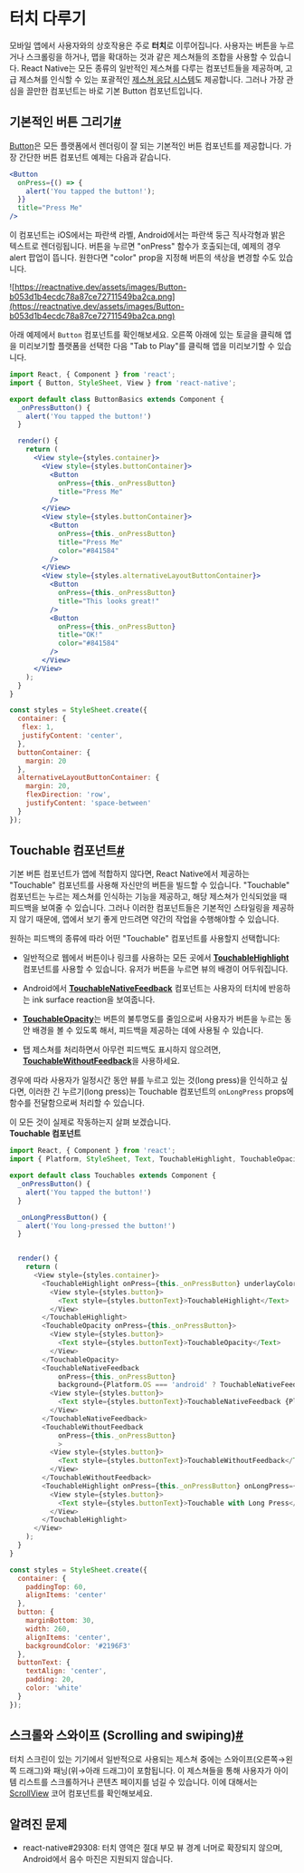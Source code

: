 # 터치 다루기
모바일 앱에서 사용자와의 상호작용은 주로 **터치**로 이루어집니다. 사용자는 버튼을 누르거나 스크롤링을 하거나, 맵을 확대하는 것과 같은 제스쳐들의 조합을 사용할 수 있습니다. React Native는 모든 종류의 일반적인 제스쳐를 다루는 컴포넌트들을 제공하며, 고급 제스쳐를 인식할 수 있는 포괄적인 [제스쳐 응답 시스템](https://reactnative.dev/docs/gesture-responder-system)도 제공합니다. 그러나 가장 관심을 끌만한 컴포넌트는 바로 기본 Button 컴포넌트입니다. 

## 기본적인 버튼 그리기[#](https://reactnative.dev/docs/getting-started#displaying-a-basic-button)
[Button](https://reactnative.dev/docs/button)은 모든 플랫폼에서 렌더링이 잘 되는 기본적인 버튼 컴포넌트를 제공합니다. 가장 간단한 버튼 컴포넌트 예제는 다음과 같습니다. 

```jsx
<Button
  onPress={() => {
    alert('You tapped the button!');
  }}
  title="Press Me"
/>
```
이 컴포넌트는 iOS에서는 파란색 라벨, Android에서는 파란색 둥근 직사각형과 밝은 텍스트로 렌더링됩니다. 버튼을 누르면 "onPress" 함수가 호출되는데, 예제의 경우 alert 팝업이 뜹니다. 원한다면 "color" prop을 지정해 버튼의 색상을 변경할 수도 있습니다. 

![https://reactnative.dev/assets/images/Button-b053d1b4ecdc78a87ce72711549ba2ca.png](https://reactnative.dev/assets/images/Button-b053d1b4ecdc78a87ce72711549ba2ca.png)

아래 예제에서 `Button` 컴포넌트를 확인해보세요. 오른쪽 아래에 있는 토글을 클릭해 앱을 미리보기할 플랫폼을 선택한 다음 "Tab to Play"를 클릭해 앱을 미리보기할 수 있습니다. 
```jsx
import React, { Component } from 'react';
import { Button, StyleSheet, View } from 'react-native';

export default class ButtonBasics extends Component {
  _onPressButton() {
    alert('You tapped the button!')
  }

  render() {
    return (
      <View style={styles.container}>
        <View style={styles.buttonContainer}>
          <Button
            onPress={this._onPressButton}
            title="Press Me"
          />
        </View>
        <View style={styles.buttonContainer}>
          <Button
            onPress={this._onPressButton}
            title="Press Me"
            color="#841584"
          />
        </View>
        <View style={styles.alternativeLayoutButtonContainer}>
          <Button
            onPress={this._onPressButton}
            title="This looks great!"
          />
          <Button
            onPress={this._onPressButton}
            title="OK!"
            color="#841584"
          />
        </View>
      </View>
    );
  }
}

const styles = StyleSheet.create({
  container: {
   flex: 1,
   justifyContent: 'center',
  },
  buttonContainer: {
    margin: 20
  },
  alternativeLayoutButtonContainer: {
    margin: 20,
    flexDirection: 'row',
    justifyContent: 'space-between'
  }
});
```

## Touchable 컴포넌트[#](https://reactnative.dev/docs/getting-started#touchables)
기본 버튼 컴포넌트가 앱에 적합하지 않다면, React Native에서 제공하는 "Touchable" 컴포넌트를 사용해 자신만의 버튼을 빌드할 수 있습니다. "Touchable" 컴포넌트는 누르는 제스쳐를 인식하는 기능을 제공하고, 해당 제스쳐가 인식되었을 때 피드백을 보여줄 수 있습니다. 그러나 이러한 컴포넌트들은 기본적인 스타일링을 제공하지 않기 때문에, 앱에서 보기 좋게 만드려면 약간의 작업을 수행해야할 수 있습니다. 

원하는 피드백의 종류에 따라 어떤 "Touchable" 컴포넌트를 사용할지 선택합니다:

- 일반적으로 웹에서 버튼이나 링크를 사용하는 모든 곳에서 [**TouchableHighlight**](https://reactnative.dev/docs/touchablehighlight) 컴포넌트를 사용할 수 있습니다. 유저가 버튼을 누르면 뷰의 배경이 어두워집니다. 
- Android에서 **[TouchableNativeFeedback](https://reactnative.dev/docs/touchablenativefeedback)** 컴포넌트는 사용자의 터치에 반응하는 ink surface reaction을 보여줍니다. 
- [**TouchableOpacity**](https://reactnative.dev/docs/touchableopacity)는 버튼의 불투명도를 줄임으로써 사용자가 버튼을 누르는 동안 배경을 볼 수 있도록 해서, 피드백을 제공하는 데에 사용될 수 있습니다. 

- 탭 제스쳐를 처리하면서 아무런 피드백도 표시하지 않으려면, [**TouchableWithoutFeedback**](https://reactnative.dev/docs/touchablewithoutfeedback)을 사용하세요.

경우에 따라 사용자가 일정시간 동안 뷰를 누르고 있는 것(long press)을 인식하고 싶다면, 이러한 긴 누르기(long press)는 Touchable 컴포넌트의 `onLongPress` props에 함수를 전달함으로써 처리할 수 있습니다. 

이 모든 것이 실제로 작동하는지 살펴 보겠습니다.  
**Touchable 컴포넌트**
```js
import React, { Component } from 'react';
import { Platform, StyleSheet, Text, TouchableHighlight, TouchableOpacity, TouchableNativeFeedback, TouchableWithoutFeedback, View } from 'react-native';

export default class Touchables extends Component {
  _onPressButton() {
    alert('You tapped the button!')
  }

  _onLongPressButton() {
    alert('You long-pressed the button!')
  }


  render() {
    return (
      <View style={styles.container}>
        <TouchableHighlight onPress={this._onPressButton} underlayColor="white">
          <View style={styles.button}>
            <Text style={styles.buttonText}>TouchableHighlight</Text>
          </View>
        </TouchableHighlight>
        <TouchableOpacity onPress={this._onPressButton}>
          <View style={styles.button}>
            <Text style={styles.buttonText}>TouchableOpacity</Text>
          </View>
        </TouchableOpacity>
        <TouchableNativeFeedback
            onPress={this._onPressButton}
            background={Platform.OS === 'android' ? TouchableNativeFeedback.SelectableBackground() : ''}>
          <View style={styles.button}>
            <Text style={styles.buttonText}>TouchableNativeFeedback {Platform.OS !== 'android' ? '(Android only)' : ''}</Text>
          </View>
        </TouchableNativeFeedback>
        <TouchableWithoutFeedback
            onPress={this._onPressButton}
            >
          <View style={styles.button}>
            <Text style={styles.buttonText}>TouchableWithoutFeedback</Text>
          </View>
        </TouchableWithoutFeedback>
        <TouchableHighlight onPress={this._onPressButton} onLongPress={this._onLongPressButton} underlayColor="white">
          <View style={styles.button}>
            <Text style={styles.buttonText}>Touchable with Long Press</Text>
          </View>
        </TouchableHighlight>
      </View>
    );
  }
}

const styles = StyleSheet.create({
  container: {
    paddingTop: 60,
    alignItems: 'center'
  },
  button: {
    marginBottom: 30,
    width: 260,
    alignItems: 'center',
    backgroundColor: '#2196F3'
  },
  buttonText: {
    textAlign: 'center',
    padding: 20,
    color: 'white'
  }
});
```

## 스크롤와 스와이프 (Scrolling and swiping)[#](https://reactnative.dev/docs/getting-started#scrolling-and-swiping)
터치 스크린이 있는 기기에서 일반적으로 사용되는 제스쳐 중에는 스와이프(오른쪽→왼쪽 드래그)와 패닝(위→아래 드래그)이 포함됩니다. 이 제스쳐들을 통해 사용자가 아이템 리스트를 스크롤하거나 콘텐츠 페이지를 넘길 수 있습니다. 이에 대해서는 [ScrollView]() 코어 컴포넌트를 확인해보세요. 

## 알려진 문제
- react-native#29308: 터치 영역은 절대 부모 뷰 경계 너머로 확장되지 않으며, Android에서 음수 마진은 지원되지 않습니다. 
